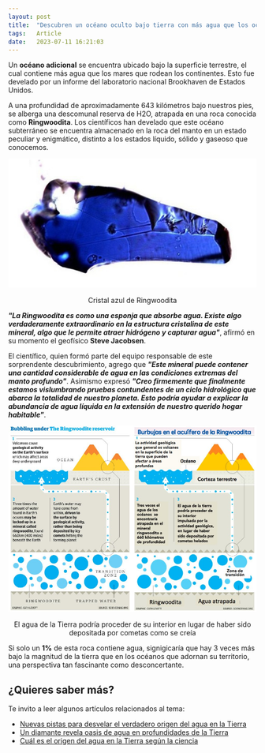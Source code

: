 ```yaml
---
layout: post
title:  "Descubren un océano oculto bajo tierra con más agua que los océanos de la superficie"
tags:   Article
date:   2023-07-11 16:21:03
---
```


Un **océano adicional** se encuentra ubicado bajo la superficie terrestre, el cual contiene más agua que los mares que rodean los continentes. Esto fue develado por un informe del laboratorio nacional Brookhaven de Estados Unidos.

A una profundidad de aproximadamente 643 kilómetros bajo nuestros pies, se alberga una descomunal reserva de H2O, atrapada en una roca conocida como **Ringwoodita**. Los científicos han develado que este océano subterráneo se encuentra almacenado en la roca del manto en un estado peculiar y enigmático, distinto a los estados líquido, sólido y gaseoso que conocemos.

![Ringwoodita](/assets/img/Ringwoodita.jpg)
<center>Cristal azul de Ringwoodita</center>

***"La Ringwoodita es como una esponja que absorbe agua. Existe algo verdaderamente extraordinario en la estructura cristalina de este mineral, algo que le permite atraer hidrógeno y capturar agua"***, afirmó en su momento el geofísico **Steve Jacobsen**.

El científico, quien formó parte del equipo responsable de este sorprendente descubrimiento, agrego que ***"Este mineral puede contener una cantidad considerable de agua en las condiciones extremas del manto profundo"***. Asimismo expresó ***"Creo firmemente que finalmente estamos vislumbrando pruebas contundentes de un ciclo hidrológico que abarca la totalidad de nuestro planeta. Esto podría ayudar a explicar la abundancia de agua líquida en la extensión de nuestro querido hogar habitable"***.

![Ringwoodita2](/assets/img/Ringwoodita2.jpg)
<center>El agua de la Tierra podría proceder de su interior en lugar de haber sido depositada por cometas como se creía</center>

Si solo un **1%** de esta roca contiene agua, signigicaría que hay 3 veces más bajo la magnitud de la tierra que en los océanos que adornan su territorio, una perspectiva tan fascinante como desconcertante.

## ¿Quieres saber más?

Te invito a leer algunos artículos relacionados al tema:

* [Nuevas pistas para desvelar el verdadero origen del agua en la Tierra](https://www.bbvaopenmind.com/ciencia/apuntes-cientificos/desvelar-origen-del-agua-en-la-tierra/)
* [Un diamante revela oasis de agua en profundidades de la Tierra](https://www.agenciasinc.es/Noticias/Un-diamante-revela-oasis-de-agua-en-profundidades-extremas-de-la-Tierra)
* [Cuál es el origen del agua en la Tierra según la ciencia](https://www.nationalgeographicla.com/medio-ambiente/2023/06/cual-es-el-origen-del-agua-en-la-tierra-segun-la-ciencia)
